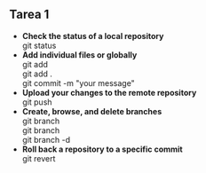 ## Tarea 1

- **Check the status of a local repository**<br>
git status<br>
- **Add individual files or globally**<br>
git add <file name><br>
git add .<br>
git commit -m "your message"<br>
- **Upload your changes to the remote repository**<br>
git push <remote> <branch><br>
- **Create, browse, and delete branches**<br>
git branch <branch name><br>
git branch<br>
git branch -d <branch name><br>
- **Roll back a repository to a specific commit**<br>
git revert <commit hash><br>
